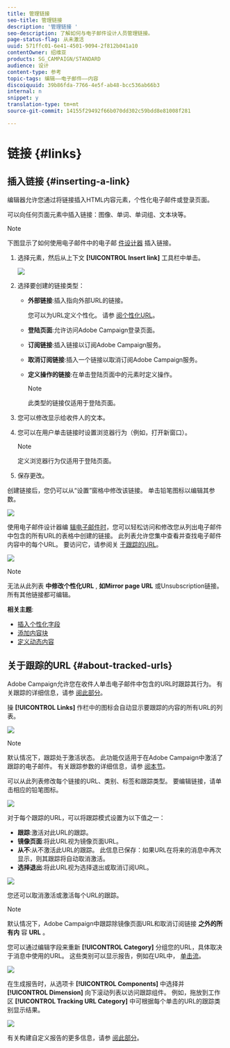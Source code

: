 ```yaml
---
title: 管理链接
seo-title: 管理链接
description: '管理链接 '
seo-description: 了解如何与电子邮件设计人员管理链接。
page-status-flag: 从未激活
uuid: 571ffc01-6e41-4501-9094-2f812b041a10
contentOwner: 绍维亚
products: SG_CAMPAIGN/STANDARD
audience: 设计
content-type: 参考
topic-tags: 编辑——电子邮件——内容
discoiquuid: 39b86fda-7766-4e5f-ab48-bcc536ab66b3
internal: n
snippet: y
translation-type: tm+mt
source-git-commit: 14155f29492f66b070dd302c59bdd8e81008f281

---
```



# 链接 {#links}

## 插入链接 {#inserting-a-link}

编辑器允许您通过将链接插入HTML内容元素，个性化电子邮件或登录页面。

可以向任何页面元素中插入链接：图像、单词、单词组、文本块等。

>[!NOTE]
>
>下图显示了如何使用电子邮件中的电子邮 [件设计器](../../designing/using/overview.md) 插入链接。

1. 选择元素，然后从上下文 **[!UICONTROL Insert link]** 工具栏中单击。

   ![](assets/des_insert_link.png)

1. 选择要创建的链接类型：

   * **外部链接**:插入指向外部URL的链接。

      您可以为URL定义个性化。 请参 [阅个性化URL](../../designing/using/using-reusable-content.md#creating-a-content-fragment)。

   * **登陆页面**:允许访问Adobe Campaign登录页面。
   * **订阅链接**:插入链接以订阅Adobe Campaign服务。
   * **取消订阅链接**:插入一个链接以取消订阅Adobe Campaign服务。
   * **定义操作的链接**:在单击登陆页面中的元素时定义操作。

      >[!NOTE]
      >
      >此类型的链接仅适用于登陆页面。

1. 您可以修改显示给收件人的文本。
1. 您可以在用户单击链接时设置浏览器行为（例如，打开新窗口）。

   >[!NOTE]
   >
   >定义浏览器行为仅适用于登陆页面。

1. 保存更改。

创建链接后，您仍可以从“设置”窗格中修改该链接。 单击铅笔图标以编辑其参数。

![](assets/des_link_edit.png)

使用电子邮件设计器编 [辑电子邮件时](../../designing/using/overview.md)，您可以轻松访问和修改您从列出电子邮件中包含的所有URL的表格中创建的链接。 此列表允许您集中查看并查找电子邮件内容中的每个URL。 要访问它，请参阅关 [于跟踪的URL](../../designing/using/links.md#about-tracked-urls)。

![](assets/des_link_list.png)

>[!NOTE]
>
>无法从此列表 **中修改个性化URL** , **如Mirror page URL** 或Unsubscription链接。 所有其他链接都可编辑。

**相关主题**:

* [插入个性化字段](../../designing/using/personalization.md#inserting-a-personalization-field)
* [添加内容块](../../designing/using/personalization.md#adding-a-content-block)
* [定义动态内容](../../designing/using/personalization.md#defining-dynamic-content-in-an-email)

## 关于跟踪的URL {#about-tracked-urls}

Adobe Campaign允许您在收件人单击电子邮件中包含的URL时跟踪其行为。 有关跟踪的详细信息，请参 [阅此部分](../../sending/using/tracking-messages.md#about-tracking)。

操 **[!UICONTROL Links]** 作栏中的图标会自动显示要跟踪的内容的所有URL的列表。

![](assets/des_links.png)

>[!NOTE]
>
>默认情况下，跟踪处于激活状态。 此功能仅适用于在Adobe Campaign中激活了跟踪的电子邮件。 有关跟踪参数的详细信息，请参 [阅本节](../../administration/using/configuring-email-channel.md#tracking-parameters)。

可以从此列表修改每个链接的URL、类别、标签和跟踪类型。 要编辑链接，请单击相应的铅笔图标。

![](assets/des_links_tracking.png)

对于每个跟踪的URL，可以将跟踪模式设置为以下值之一：

* **跟踪**:激活对此URL的跟踪。
* **镜像页面**:将此URL视为镜像页面URL。
* **从不**:从不激活此URL的跟踪。 此信息已保存：如果URL在将来的消息中再次显示，则其跟踪将自动取消激活。
* **选择退出**:将此URL视为选择退出或取消订阅URL。

![](assets/des_link_tracking_type.png)

您还可以取消激活或激活每个URL的跟踪。

>[!NOTE]
>
>默认情况下，Adobe Campaign中跟踪除镜像页面URL和取消订阅链接 **之外的所有内** 容 **URL** 。

您可以通过编辑字段来重新 **[!UICONTROL Category]** 分组您的URL，具体取决于消息中使用的URL。 这些类别可以显示报告，例如在URL中， [单击流](../../reporting/using/urls-and-click-streams.md)。

![](assets/des_link_tracking_category.png)

在生成报告时，从选项卡 **[!UICONTROL Components]** 中选择并 **[!UICONTROL Dimension]** 向下滚动列表以访问跟踪组件。 例如，拖放到工作区 **[!UICONTROL Tracking URL Category]** 中可根据每个单击的URL的跟踪类别显示结果。

![](assets/des_link_tracking_report.png)

有关构建自定义报告的更多信息，请参 [阅此部分](../../reporting/using/about-dynamic-reports.md)。
